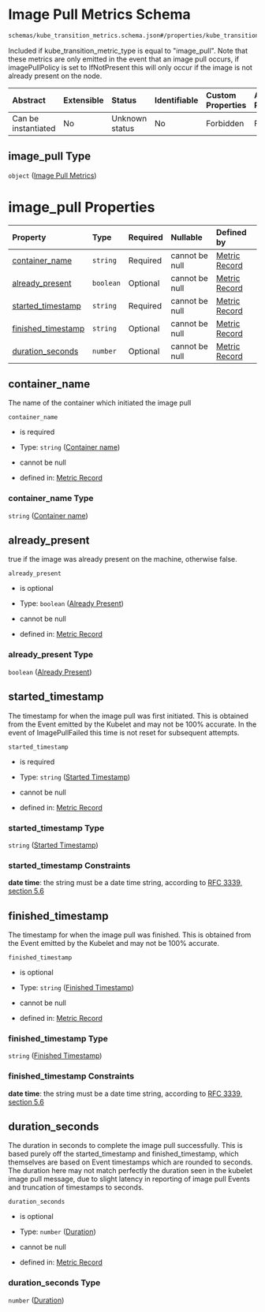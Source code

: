 # Image Pull Metrics Schema

```txt
schemas/kube_transition_metrics.schema.json#/properties/kube_transition_metrics/properties/image_pull
```

Included if kube\_transition\_metric\_type is equal to "image\_pull". Note that these metrics are only emitted in the event that an image pull occurs, if imagePullPolicy is set to IfNotPresent this will only occur if the image is not already present on the node.

| Abstract            | Extensible | Status         | Identifiable | Custom Properties | Additional Properties | Access Restrictions | Defined In                                                                                            |
| :------------------ | :--------- | :------------- | :----------- | :---------------- | :-------------------- | :------------------ | :---------------------------------------------------------------------------------------------------- |
| Can be instantiated | No         | Unknown status | No           | Forbidden         | Forbidden             | none                | [kube\_transition\_metrics.schema.json\*](kube_transition_metrics.schema.json "open original schema") |

## image\_pull Type

`object` ([Image Pull Metrics](kube_transition_metrics-properties-metrics-properties-image-pull-metrics.md))

# image\_pull Properties

| Property                                   | Type      | Required | Nullable       | Defined by                                                                                                                                                                                                                                                       |
| :----------------------------------------- | :-------- | :------- | :------------- | :--------------------------------------------------------------------------------------------------------------------------------------------------------------------------------------------------------------------------------------------------------------- |
| [container\_name](#container_name)         | `string`  | Required | cannot be null | [Metric Record](kube_transition_metrics-properties-metrics-properties-image-pull-metrics-properties-container-name.md "schemas/kube_transition_metrics.schema.json#/properties/kube_transition_metrics/properties/image_pull/properties/container_name")         |
| [already\_present](#already_present)       | `boolean` | Optional | cannot be null | [Metric Record](kube_transition_metrics-properties-metrics-properties-image-pull-metrics-properties-already-present.md "schemas/kube_transition_metrics.schema.json#/properties/kube_transition_metrics/properties/image_pull/properties/already_present")       |
| [started\_timestamp](#started_timestamp)   | `string`  | Required | cannot be null | [Metric Record](kube_transition_metrics-properties-metrics-properties-image-pull-metrics-properties-started-timestamp.md "schemas/kube_transition_metrics.schema.json#/properties/kube_transition_metrics/properties/image_pull/properties/started_timestamp")   |
| [finished\_timestamp](#finished_timestamp) | `string`  | Optional | cannot be null | [Metric Record](kube_transition_metrics-properties-metrics-properties-image-pull-metrics-properties-finished-timestamp.md "schemas/kube_transition_metrics.schema.json#/properties/kube_transition_metrics/properties/image_pull/properties/finished_timestamp") |
| [duration\_seconds](#duration_seconds)     | `number`  | Optional | cannot be null | [Metric Record](kube_transition_metrics-properties-metrics-properties-image-pull-metrics-properties-duration.md "schemas/kube_transition_metrics.schema.json#/properties/kube_transition_metrics/properties/image_pull/properties/duration_seconds")             |

## container\_name

The name of the container which initiated the image pull

`container_name`

* is required

* Type: `string` ([Container name](kube_transition_metrics-properties-metrics-properties-image-pull-metrics-properties-container-name.md))

* cannot be null

* defined in: [Metric Record](kube_transition_metrics-properties-metrics-properties-image-pull-metrics-properties-container-name.md "schemas/kube_transition_metrics.schema.json#/properties/kube_transition_metrics/properties/image_pull/properties/container_name")

### container\_name Type

`string` ([Container name](kube_transition_metrics-properties-metrics-properties-image-pull-metrics-properties-container-name.md))

## already\_present

true if the image was already present on the machine, otherwise false.

`already_present`

* is optional

* Type: `boolean` ([Already Present](kube_transition_metrics-properties-metrics-properties-image-pull-metrics-properties-already-present.md))

* cannot be null

* defined in: [Metric Record](kube_transition_metrics-properties-metrics-properties-image-pull-metrics-properties-already-present.md "schemas/kube_transition_metrics.schema.json#/properties/kube_transition_metrics/properties/image_pull/properties/already_present")

### already\_present Type

`boolean` ([Already Present](kube_transition_metrics-properties-metrics-properties-image-pull-metrics-properties-already-present.md))

## started\_timestamp

The timestamp for when the image pull was first initiated. This is obtained from the Event emitted by the Kubelet and may not be 100% accurate. In the event of ImagePullFailed this time is not reset for subsequent attempts.

`started_timestamp`

* is required

* Type: `string` ([Started Timestamp](kube_transition_metrics-properties-metrics-properties-image-pull-metrics-properties-started-timestamp.md))

* cannot be null

* defined in: [Metric Record](kube_transition_metrics-properties-metrics-properties-image-pull-metrics-properties-started-timestamp.md "schemas/kube_transition_metrics.schema.json#/properties/kube_transition_metrics/properties/image_pull/properties/started_timestamp")

### started\_timestamp Type

`string` ([Started Timestamp](kube_transition_metrics-properties-metrics-properties-image-pull-metrics-properties-started-timestamp.md))

### started\_timestamp Constraints

**date time**: the string must be a date time string, according to [RFC 3339, section 5.6](https://tools.ietf.org/html/rfc3339 "check the specification")

## finished\_timestamp

The timestamp for when the image pull was finished. This is obtained from the Event emitted by the Kubelet and may not be 100% accurate.

`finished_timestamp`

* is optional

* Type: `string` ([Finished Timestamp](kube_transition_metrics-properties-metrics-properties-image-pull-metrics-properties-finished-timestamp.md))

* cannot be null

* defined in: [Metric Record](kube_transition_metrics-properties-metrics-properties-image-pull-metrics-properties-finished-timestamp.md "schemas/kube_transition_metrics.schema.json#/properties/kube_transition_metrics/properties/image_pull/properties/finished_timestamp")

### finished\_timestamp Type

`string` ([Finished Timestamp](kube_transition_metrics-properties-metrics-properties-image-pull-metrics-properties-finished-timestamp.md))

### finished\_timestamp Constraints

**date time**: the string must be a date time string, according to [RFC 3339, section 5.6](https://tools.ietf.org/html/rfc3339 "check the specification")

## duration\_seconds

The duration in seconds to complete the image pull successfully. This is based purely off the started\_timestamp and finished\_timestamp, which themselves are based on Event timestamps which are rounded to seconds. The duration here may not match perfectly the duration seen in the kubelet image pull message, due to slight latency in reporting of image pull Events and truncation of timestamps to seconds.

`duration_seconds`

* is optional

* Type: `number` ([Duration](kube_transition_metrics-properties-metrics-properties-image-pull-metrics-properties-duration.md))

* cannot be null

* defined in: [Metric Record](kube_transition_metrics-properties-metrics-properties-image-pull-metrics-properties-duration.md "schemas/kube_transition_metrics.schema.json#/properties/kube_transition_metrics/properties/image_pull/properties/duration_seconds")

### duration\_seconds Type

`number` ([Duration](kube_transition_metrics-properties-metrics-properties-image-pull-metrics-properties-duration.md))

